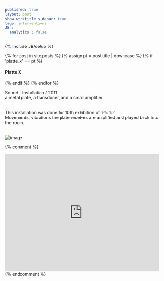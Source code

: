 ```yaml
---
published: true
layout: post
show_worktitle_sidebar: true
tags: interventions
JB :
  analytics : false
---
```


{% include JB/setup %}

<div class="container-parent">
<div class="container-narrow-right">
{% for post in site.posts %}
	{% assign pt = post.title | downcase %}
	{% if 'platte_x' == pt %}
<h4><a href="{{ BASE_PATH }}{{ post.url }}"></a>Platte X</h4>
	{% endif %}
{% endfor %}

<p>
Sound - Installation / 2011<br />
a metal plate, a transducer, and a small amplifier<br /><br />

This installation was done for 10th exhibition of <a href="http://platte2000.blogspot.co.at/" target="_blank" style="text-decoration:none; color: grey"><i>'Platte'</i></a> <br />
Movements, vibrations the plate receives are amplified and played back into the room.<br /><br />
</p>
</div>


<div class="container-narrow-left">
<img src="{{ site.url }}/images/platte_small_lg.jpg" alt="image">

</div>
</div>


{% comment %}
<iframe width="100%" height="384" frameborder="0" allowfullscreen="" webkitallowfullscreen="" src="http://player.vimeo.com/video/79394620?title=0&amp;byline=0&amp;portrait=0">
</iframe>
{% endcomment %}
















